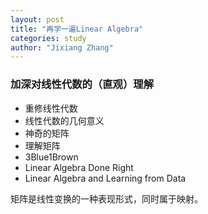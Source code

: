 ```yaml
---
layout: post
title: "再学一遍Linear Algebra"
categories: study
author: "Jixiang Zhang"
---
```


### 加深对线性代数的（直观）理解

- 重修线性代数
- 线性代数的几何意义
- 神奇的矩阵
- 理解矩阵
- 3Blue1Brown
- Linear Algebra Done Right
- Linear Algebra and Learning from Data

矩阵是线性变换的一种表现形式，同时属于映射。